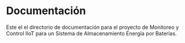 # Documentación

Este el el directorio de documentación para el proyecto de Monitoreo y Control IIoT para un Sistema de Almacenamiento Energía por Baterías.